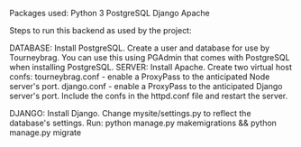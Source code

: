 Packages used:
	Python 3
	PostgreSQL
	Django
	Apache


Steps to run this backend as used by the project:

DATABASE:
Install PostgreSQL.
Create a user and database for use by Tourneybrag. You can use this using
PGAdmin that comes with PostgreSQL when installing PostgreSQL.
SERVER:
Install Apache.
Create two virtual host confs:
	tourneybrag.conf - enable a ProxyPass to the anticipated Node server's port.
	django.conf - enable a ProxyPass to the anticipated Django server's port.
Include the confs in the httpd.conf file and restart the server.


DJANGO:
Install Django.
Change mysite/settings.py to reflect the database's settings.
Run:
	python manage.py makemigrations && python manage.py migrate



